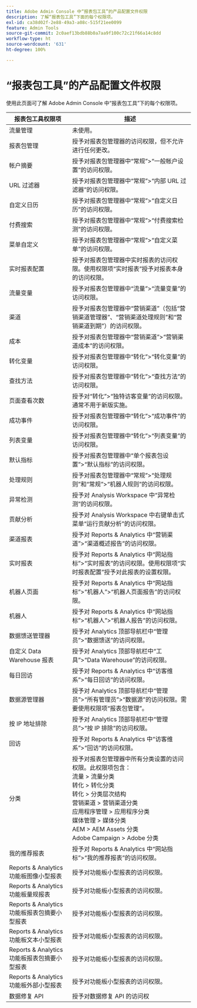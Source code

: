```yaml
---
title: Adobe Admin Console 中“报表包工具”的产品配置文件权限
description: 了解“报表包工具”下面的每个权限项。
exl-id: ca38d02f-2e88-49a3-a08c-515f21ee0099
feature: Admin Tools
source-git-commit: 2c0aef13bdb88b0a7aa9f100c72c21f66a14c8dd
workflow-type: ht
source-wordcount: '631'
ht-degree: 100%

---
```


# “报表包工具”的产品配置文件权限

使用此页面可了解 Adobe Admin Console 中“报表包工具”下的每个权限项。

| 报表包工具权限项 | 描述 |
|------|------|
| 流量管理 | 未使用。 |
| 报表包管理 | 授予对报表包管理器的访问权限，但不允许进行任何更改。 |
| 帐户摘要 | 授予对报表包管理器中“常规”>“一般帐户设置”的访问权限。 |
| URL 过滤器 | 授予对报表包管理器中“常规”>“内部 URL 过滤器”的访问权限。 |
| 自定义日历 | 授予对报表包管理器中“常规”>“自定义日历”的访问权限。 |
| 付费搜索 | 授予对报表包管理器中“常规”>“付费搜索检测”的访问权限。 |
| 菜单自定义 | 授予对报表包管理器中“常规”>“自定义菜单”的访问权限。 |
| 实时报表配置 | 授予对报表包管理器中实时报表的访问权限。使用权限项“实时报表”授予对报表本身的访问权限。 |
| 流量变量 | 授予对报表包管理器中“流量”>“流量变量”的访问权限。 |
| 渠道 | 授予对报表包管理器中“营销渠道”（包括“营销渠道管理器”、“营销渠道处理规则”和“营销渠道到期”）的访问权限。 |
| 成本 | 授予对报表包管理器中“营销渠道”>“营销渠道成本”的访问权限。 |
| 转化变量 | 授予对报表包管理器中“转化”>“转化变量”的访问权限。 |
| 查找方法 | 授予对报表包管理器中“转化”>“查找方法”的访问权限。 |
| 页面查看次数 | 授予对“转化”>“独特访客变量”的访问权限。通常不用于新版实施。 |
| 成功事件 | 授予对报表包管理器中“转化”>“成功事件”的访问权限。 |
| 列表变量 | 授予对报表包管理器中“转化”>“列表变量”的访问权限。 |
| 默认指标 | 授予对报表包管理器中“单个报表包设置”>“默认指标”的访问权限。 |
| 处理规则 | 授予对报表包管理器中“常规”>“处理规则”和“常规”>“机器人规则”的访问权限。 |
| 异常检测 | 授予对 Analysis Workspace 中“异常检测”的访问权限。 |
| 贡献分析 | 授予对 Analysis Workspace 中右键单击式菜单“运行贡献分析”的访问权限。 |
| 渠道报表 | 授予对 Reports &amp; Analytics 中“营销渠道”>“渠道概述报告”的访问权限。 |
| 实时报表 | 授予对 Reports &amp; Analytics 中“网站指标”>“实时报表”的访问权限。使用权限项“实时报表配置”授予对此报表的设置权限。 |
| 机器人页面 | 授予对 Reports &amp; Analytics 中“网站指标”>“机器人”>“机器人页面报告”的访问权限。 |
| 机器人 | 授予对 Reports &amp; Analytics 中“网站指标”>“机器人”>“机器人报告”的访问权限。 |
| 数据馈送管理器 | 授予对 Analytics 顶部导航栏中“管理员”>“数据馈送”的访问权限。 |
| 自定义 Data Warehouse 报表 | 授予对 Analytics 顶部导航栏中“工具”>“Data Warehouse”的访问权限。 |
| 每日回访 | 授予对 Reports &amp; Analytics 中“访客维系”>“每日回访”的访问权限。 |
| 数据源管理器 | 授予对 Analytics 顶部导航栏中“管理员”>“所有管理员”>“数据源”的访问权限。需要使用权限项“报表包管理”。 |
| 按 IP 地址排除 | 授予对 Analytics 顶部导航栏中“管理员”>“按 IP 排除”的访问权限。 |
| 回访 | 授予对 Reports &amp; Analytics 中“访客维系”>“回访”的访问权限。 |
| 分类 | 授予对报表包管理器中所有分类设置的访问权限。此权限项包含：<br>流量 > 流量分类<br>转化 > 转化分类<br>转化 > 分类层次结构<br>营销渠道 > 营销渠道分类<br>应用程序管理 > 应用程序分类<br>媒体管理 > 媒体分类<br>AEM > AEM Assets 分类<br>Adobe Campaign > Adobe 分类 |
| 我的推荐报表 | 授予对 Reports &amp; Analytics 中“网站指标”>“我的推荐报表”的访问权限。 |
| Reports &amp; Analytics 功能板图像小型报表 | 授予对功能板小型报表的访问权限。 |
| Reports &amp; Analytics 功能板量规报表 | 授予对功能板小型报表的访问权限。 |
| Reports &amp; Analytics 功能板报表包摘要小型报表 | 授予对功能板小型报表的访问权限。 |
| Reports &amp; Analytics 功能板文本小型报表 | 授予对功能板小型报表的访问权限。 |
| Reports &amp; Analytics 功能板报表包摘要小型报表 | 授予对功能板小型报表的访问权限。 |
| Reports &amp; Analytics 功能板外部小型报表 | 授予对功能板小型报表的访问权限。 |
| 数据修复 API | 授予对数据修复 API 的访问权 |
